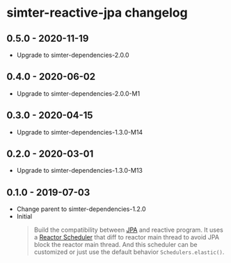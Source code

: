 # simter-reactive-jpa changelog

## 0.5.0 - 2020-11-19

- Upgrade to simter-dependencies-2.0.0

## 0.4.0 - 2020-06-02

- Upgrade to simter-dependencies-2.0.0-M1

## 0.3.0 - 2020-04-15

- Upgrade to simter-dependencies-1.3.0-M14

## 0.2.0 - 2020-03-01

- Upgrade to simter-dependencies-1.3.0-M13

## 0.1.0 - 2019-07-03

- Change parent to simter-dependencies-1.2.0
- Initial
    > Build the compatibility between [JPA] and reactive program. It uses a [Reactor Scheduler] that diff to reactor main thread to avoid JPA block the reactor main thread. And this scheduler can be customized or just use the default behavior `Schedulers.elastic()`.


[JPA]: https://en.wikipedia.org/wiki/Java_Persistence_API
[JSR-338]: https://jcp.org/en/jsr/detail?id=338
[Reactor Scheduler]: https://projectreactor.io/docs/core/release/reference/#schedulers